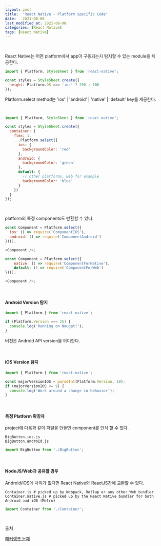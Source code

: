 ```yaml
---
layout: post
title:  "React Native - Platform Specific Code"
date:   2021-08-08
last_modified_at: 2021-08-08
categories: [React Native]
tags: [React Native]
---
```


<br/>

React Native는 어떤 platform에서 app이 구동되는지 탐지할 수 있는 module을 제공한다.

```javascript
import { Platform, StyleSheet } from 'react-native';

const styles = StyleSheet.create({
  height: Platform.OS === 'ios' ? 200 : 100
});
```

Platform.select method는 'ios' | 'android' | 'native' | 'default' key를 제공한다.

<br/>

```javascript
import { Platform, StyleSheet } from 'react-native';

const styles = StyleSheet.create({
  container: {
    flex: 1,
    ...Platform.select({
      ios: {
        backgroundColor: 'red'
      },
      android: {
        backgroundColor: 'green'
      },
      default: {
        // other platforms, web for example
        backgroundColor: 'blue'
      }
    })
  }
});
```

<br/>

platform의 특정 components도 반환할 수 있다.

```javascript
const Component = Platform.select({
  ios: () => require('ComponentIOS'),
  android: () => require('ComponentAndroid')
})();

<Component />;

const Component = Platform.select({
    native: () => require('ComponentForNative'),
    default: () => require('ComponentForWeb')
})();

<Component />;    
```

<br/>

#### Android Version 탐지

```javascript
import { Platform } from 'react-native';

if (Platform.Version === 25) {
  console.log('Running on Nougat!');
}
```

버전은 Android API version을 의미한다.

<br/>

#### iOS Version 탐지

```javascript
import { Platform } from 'react-native';

const majorVersionIOS = parseInt(Platform.Version, 10);
if (majorVersionIOS <= 9) {
  console.log('Work around a change in behavior');
}
```

<br/>

#### 특정 Platform 확장자

project에 다음과 같이 파일을 만들면 component를 인식 할 수 있다.

```text
BigButton.ios.js
BigButton.android.js
```

```javascript
import BigButton from './BigButton';
```

<br/>

#### NodeJS/Web과 공유할 경우

Android/iOS에 차이가 없다면 React Native와 ReactJS간에 교환할 수 있다.

```text
Container.js # picked up by Webpack, Rollup or any other Web bundler
Container.native.js # picked up by the React Native bundler for both Android and iOS (Metro)
```

```javascript
import Container from './Container';
```

<br/>

출처

[해커랭크 문제](https://leetcode.com/explore/learn/card/queue-stack/239/conclusion/1393/)